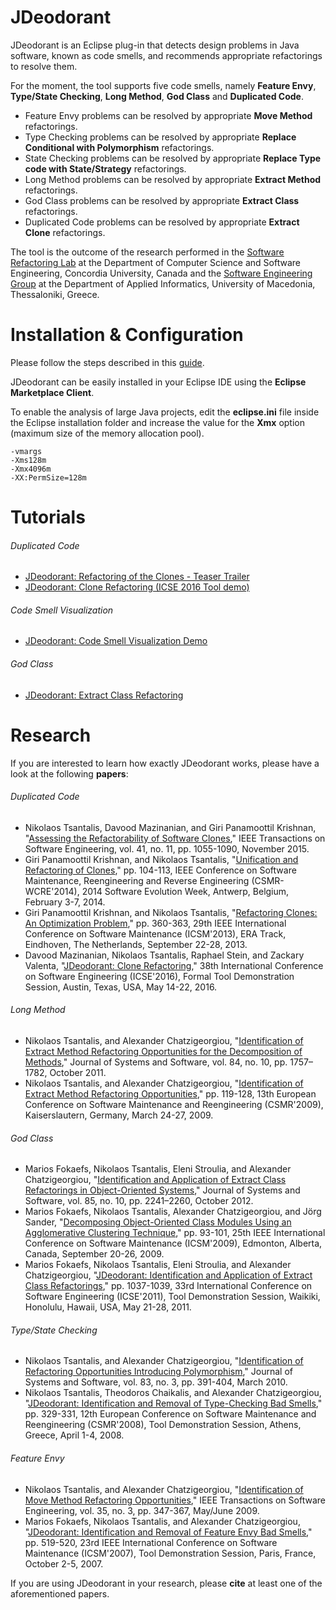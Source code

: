 # JDeodorant
JDeodorant is an Eclipse plug-in that detects design problems in Java software, known as code smells, and recommends appropriate refactorings to resolve them.

For the moment, the tool supports five code smells, namely **Feature Envy**, **Type/State Checking**, **Long Method**, **God Class** and **Duplicated Code**.

- Feature Envy problems can be resolved by appropriate **Move Method** refactorings.
- Type Checking problems can be resolved by appropriate **Replace Conditional with Polymorphism** refactorings.
- State Checking problems can be resolved by appropriate **Replace Type code with State/Strategy** refactorings.
- Long Method problems can be resolved by appropriate **Extract Method** refactorings.
- God Class problems can be resolved by appropriate **Extract Class** refactorings.
- Duplicated Code problems can be resolved by appropriate **Extract Clone** refactorings.

The tool is the outcome of the research performed in the [Software Refactoring Lab](http://users.encs.concordia.ca/~nikolaos/) at the Department of Computer Science and Software Engineering, Concordia University, Canada
and the [Software Engineering Group](http://se.uom.gr/) at the Department of Applied Informatics, University of Macedonia, Thessaloniki, Greece.

# Installation & Configuration
Please follow the steps described in this [guide](http://users.encs.concordia.ca/~nikolaos/jdeodorant/files_JDeodorant/JDeodorant_Installation_Guide.pdf).

JDeodorant can be easily installed in your Eclipse IDE using the **Eclipse Marketplace Client**.

To enable the analysis of large Java projects, edit the **eclipse.ini** file inside the Eclipse installation folder and increase the value for the **Xmx** option (maximum size of the memory allocation pool).
```
-vmargs
-Xms128m
-Xmx4096m
-XX:PermSize=128m
```

# Tutorials
###### Duplicated Code
- [JDeodorant: Refactoring of the Clones - Teaser Trailer](https://www.youtube.com/watch?v=_WPtgG6JwJ8)
- [JDeodorant: Clone Refactoring (ICSE 2016 Tool demo)](https://www.youtube.com/watch?v=K_xAEqIEJ-4)

###### Code Smell Visualization
- [JDeodorant: Code Smell Visualization Demo](https://www.youtube.com/watch?v=LtH8uF0epV0)

###### God Class
- [JDeodorant: Extract Class Refactoring](https://www.youtube.com/watch?v=h8K2M-lbDYo)

# Research
If you are interested to learn how exactly JDeodorant works, please have a look at the following **papers**:
###### Duplicated Code
- Nikolaos Tsantalis, Davood Mazinanian, and Giri Panamoottil Krishnan, "[Assessing the Refactorability of Software Clones](http://users.encs.concordia.ca/~nikolaos/publications/TSE_2015.pdf)," IEEE Transactions on Software Engineering, vol. 41, no. 11, pp. 1055-1090, November 2015.
- Giri Panamoottil Krishnan, and Nikolaos Tsantalis, "[Unification and Refactoring of Clones](http://users.encs.concordia.ca/~nikolaos/publications/CSMR-WCRE_2014.pdf)," pp. 104-113, IEEE Conference on Software Maintenance, Reengineering and Reverse Engineering (CSMR-WCRE'2014), 2014 Software Evolution Week, Antwerp, Belgium, February 3-7, 2014.
- Giri Panamoottil Krishnan, and Nikolaos Tsantalis, "[Refactoring Clones: An Optimization Problem](http://users.encs.concordia.ca/~nikolaos/publications/ICSM_2013.pdf)," pp. 360-363, 29th IEEE International Conference on Software Maintenance (ICSM'2013), ERA Track, Eindhoven, The Netherlands, September 22-28, 2013.
- Davood Mazinanian, Nikolaos Tsantalis, Raphael Stein, and Zackary Valenta, "[JDeodorant: Clone Refactoring](http://users.encs.concordia.ca/~nikolaos/publications/ICSE_2016.pdf)," 38th International Conference on Software Engineering (ICSE'2016), Formal Tool Demonstration Session, Austin, Texas, USA, May 14-22, 2016.

###### Long Method
- Nikolaos Tsantalis, and Alexander Chatzigeorgiou, "[Identification of Extract Method Refactoring Opportunities for the Decomposition of Methods](http://users.encs.concordia.ca/~nikolaos/publications/JSS_2011.pdf)," Journal of Systems and Software, vol. 84, no. 10, pp. 1757–1782, October 2011.
- Nikolaos Tsantalis, and Alexander Chatzigeorgiou, "[Identification of Extract Method Refactoring Opportunities](http://users.encs.concordia.ca/~nikolaos/publications/CSMR_2009.pdf)," pp. 119-128, 13th European Conference on Software Maintenance and Reengineering (CSMR'2009), Kaiserslautern, Germany, March 24-27, 2009.

###### God Class
- Marios Fokaefs, Nikolaos Tsantalis, Eleni Stroulia, and Alexander Chatzigeorgiou, "[Identification and Application of Extract Class Refactorings in Object-Oriented Systems](http://users.encs.concordia.ca/~nikolaos/publications/JSS_2012.pdf)," Journal of Systems and Software, vol. 85, no. 10, pp. 2241–2260, October 2012.
- Marios Fokaefs, Nikolaos Tsantalis, Alexander Chatzigeorgiou, and Jörg Sander, "[Decomposing Object-Oriented Class Modules Using an Agglomerative Clustering Technique](http://users.encs.concordia.ca/~nikolaos/publications/ICSM_2009.pdf)," pp. 93-101, 25th IEEE International Conference on Software Maintenance (ICSM'2009), Edmonton, Alberta, Canada, September 20-26, 2009.
- Marios Fokaefs, Nikolaos Tsantalis, Eleni Stroulia, and Alexander Chatzigeorgiou, "[JDeodorant: Identification and Application of Extract Class Refactorings](http://users.encs.concordia.ca/~nikolaos/publications/ICSE_2011.pdf)," pp. 1037-1039, 33rd International Conference on Software Engineering (ICSE'2011), Tool Demonstration Session, Waikiki, Honolulu, Hawaii, USA, May 21-28, 2011.

###### Type/State Checking
- Nikolaos Tsantalis, and Alexander Chatzigeorgiou, "[Identification of Refactoring Opportunities Introducing Polymorphism](http://users.encs.concordia.ca/~nikolaos/publications/JSS_2010.pdf)," Journal of Systems and Software, vol. 83, no. 3, pp. 391-404, March 2010.
- Nikolaos Tsantalis, Theodoros Chaikalis, and Alexander Chatzigeorgiou, "[JDeodorant: Identification and Removal of Type-Checking Bad Smells](http://users.encs.concordia.ca/~nikolaos/publications/CSMR_2008.pdf)," pp. 329-331, 12th European Conference on Software Maintenance and Reengineering (CSMR'2008), Tool Demonstration Session, Athens, Greece, April 1-4, 2008.

###### Feature Envy
- Nikolaos Tsantalis, and Alexander Chatzigeorgiou, "[Identification of Move Method Refactoring Opportunities](http://users.encs.concordia.ca/~nikolaos/publications/TSE_2009.pdf)," IEEE Transactions on Software Engineering, vol. 35, no. 3, pp. 347-367, May/June 2009.
- Marios Fokaefs, Nikolaos Tsantalis, and Alexander Chatzigeorgiou, "[JDeodorant: Identification and Removal of Feature Envy Bad Smells](http://users.encs.concordia.ca/~nikolaos/publications/ICSM_2007.pdf)," pp. 519-520, 23rd IEEE International Conference on Software Maintenance (ICSM'2007), Tool Demonstration Session, Paris, France, October 2-5, 2007.

If you are using JDeodorant in your research, please **cite** at least one of the aforementioned papers.
